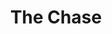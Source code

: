 ---
title: "The Chase"
year: 1966
rating: 3
stars: "★★★"
rewatched: false
permalink: "the-chase-1966-4"
watched_on: 2024-09-15
---